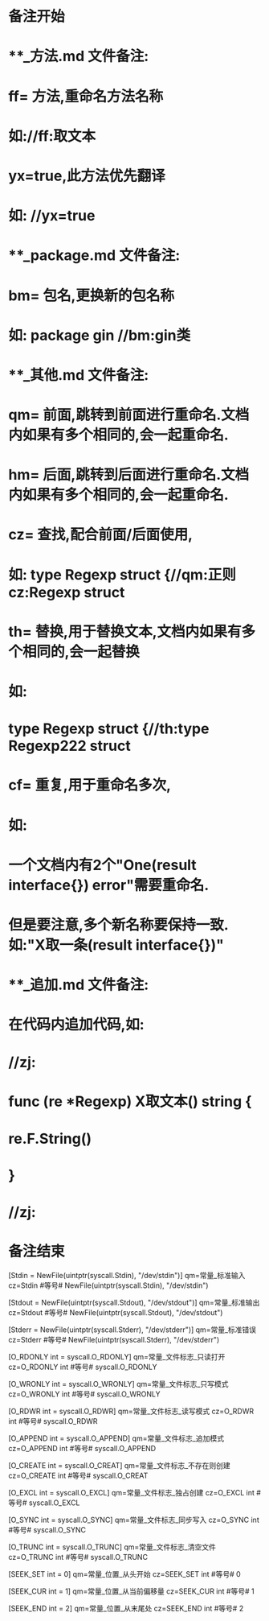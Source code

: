 # 备注开始
# **_方法.md 文件备注:
# ff= 方法,重命名方法名称
# 如://ff:取文本
#
# yx=true,此方法优先翻译
# 如: //yx=true


# **_package.md 文件备注:
# bm= 包名,更换新的包名称 
# 如: package gin //bm:gin类


# **_其他.md 文件备注:
# qm= 前面,跳转到前面进行重命名.文档内如果有多个相同的,会一起重命名.
# hm= 后面,跳转到后面进行重命名.文档内如果有多个相同的,会一起重命名.
# cz= 查找,配合前面/后面使用,
# 如: type Regexp struct {//qm:正则 cz:Regexp struct
#
# th= 替换,用于替换文本,文档内如果有多个相同的,会一起替换
# 如:
# type Regexp struct {//th:type Regexp222 struct
#
# cf= 重复,用于重命名多次,
# 如: 
# 一个文档内有2个"One(result interface{}) error"需要重命名.
# 但是要注意,多个新名称要保持一致. 如:"X取一条(result interface{})"


# **_追加.md 文件备注:
# 在代码内追加代码,如:
# //zj:
# func (re *Regexp) X取文本() string { 
#    re.F.String()
# }
# //zj:
# 备注结束

[Stdin  = NewFile(uintptr(syscall.Stdin), "/dev/stdin")]
qm=常量_标准输入
cz=Stdin  #等号# NewFile(uintptr(syscall.Stdin), "/dev/stdin")

[Stdout = NewFile(uintptr(syscall.Stdout), "/dev/stdout")]
qm=常量_标准输出
cz=Stdout #等号# NewFile(uintptr(syscall.Stdout), "/dev/stdout")

[Stderr = NewFile(uintptr(syscall.Stderr), "/dev/stderr")]
qm=常量_标准错误
cz=Stderr #等号# NewFile(uintptr(syscall.Stderr), "/dev/stderr")

[O_RDONLY int = syscall.O_RDONLY]
qm=常量_文件标志_只读打开
cz=O_RDONLY int #等号# syscall.O_RDONLY

[O_WRONLY int = syscall.O_WRONLY]
qm=常量_文件标志_只写模式
cz=O_WRONLY int #等号# syscall.O_WRONLY

[O_RDWR   int = syscall.O_RDWR]
qm=常量_文件标志_读写模式
cz=O_RDWR   int #等号# syscall.O_RDWR

[O_APPEND int = syscall.O_APPEND]
qm=常量_文件标志_追加模式
cz=O_APPEND int #等号# syscall.O_APPEND

[O_CREATE int = syscall.O_CREAT]
qm=常量_文件标志_不存在则创建
cz=O_CREATE int #等号# syscall.O_CREAT

[O_EXCL   int = syscall.O_EXCL]
qm=常量_文件标志_独占创建
cz=O_EXCL   int #等号# syscall.O_EXCL

[O_SYNC   int = syscall.O_SYNC]
qm=常量_文件标志_同步写入
cz=O_SYNC   int #等号# syscall.O_SYNC

[O_TRUNC  int = syscall.O_TRUNC]
qm=常量_文件标志_清空文件
cz=O_TRUNC  int #等号# syscall.O_TRUNC

[SEEK_SET int = 0]
qm=常量_位置_从头开始
cz=SEEK_SET int #等号# 0

[SEEK_CUR int = 1]
qm=常量_位置_从当前偏移量
cz=SEEK_CUR int #等号# 1

[SEEK_END int = 2]
qm=常量_位置_从末尾处
cz=SEEK_END int #等号# 2
